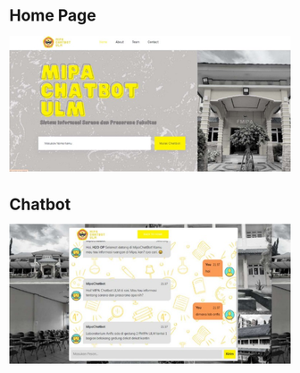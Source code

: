 
# Home Page 
![alt text](https://github.com/FARIZ2310/Python-NLP-KampusMerdeka/blob/main/Home.jpeg?raw=true)

# Chatbot
![alt text](https://github.com/FARIZ2310/Python-NLP-KampusMerdeka/blob/main/Chatbot%20Page.jpeg?raw=true)
